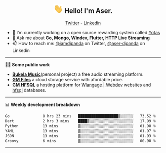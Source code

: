 <h2 align="center"> <img src="https://github.com/gabriel-TheCode/gabriel-TheCode/blob/master/gifs/Hi.gif" width="30px"> Hello! I'm Aser.</h2>
<p align="center">
  <a href="https://twitter.com/iamdipanda">Twitter</a> - 
  <a href="https://www.linkedin.com/in/aser-dipanda/">Linkedin</a>
</p>


- 🔭 I’m currently working on a open source rewarding system called [Yotas](https://github.com/osscameroon/yotas)
- 💬 Ask me about **Go, Mongo, Windev, Flutter, HTTP Live Streaming**
- 📫 How to reach me: [@iamdipanda](https://twitter.com/iamdipanda) on Twitter, [@aser-dipanda](https://www.linkedin.com/in/aser-dipanda/) on Linkedin

-------

👨‍💻 **Some public work**

- **[Bukela Music](https://music.bukela.co)**(personal project) a free audio streaming platform. 
- **[GM Files](https://gamesmania.io)** a cloud storage service with afordable price.
- **[GM HFSQL](https://gamesmania.io)** a hosting platform for [Wlangage | Webdev](https://pcsoft.fr/webdev/index.html) websites and [hfsql](https://pcsoft.fr/accueilpub/hfsql.htm) databases.
-------

📊 **Weekly development breakdown**

<!--START_SECTION:waka-->

```text
Go               8 hrs 23 mins   ██████████████████▒░░░░░░   73.52 %
Dart             2 hrs 3 mins    ████▒░░░░░░░░░░░░░░░░░░░░   17.99 %
Python           13 mins         ▒░░░░░░░░░░░░░░░░░░░░░░░░   01.98 %
YAML             13 mins         ▒░░░░░░░░░░░░░░░░░░░░░░░░   01.97 %
JSON             13 mins         ▒░░░░░░░░░░░░░░░░░░░░░░░░   01.93 %
Groovy           6 mins          ▒░░░░░░░░░░░░░░░░░░░░░░░░   00.98 %
```

<!--END_SECTION:waka-->

-------
